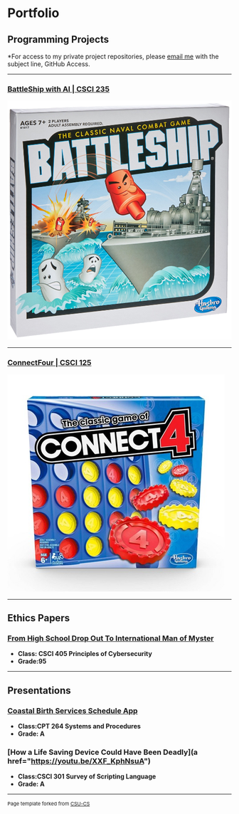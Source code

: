 Portfolio
=========

Programming Projects
--------------------

*For access to my private project repositories, please [email me](mailto:mkgaudraul@csustudent.net?subject=GitHub%20Access) with the subject line, GitHub Access.

---
### [BattleShip with AI | CSCI 235](project1)

![BattleShip](images/Battleship.jpg)

---
### [ConnectFour | CSCI 125](project1)

![ConnectFour](images/ConnectFour.jpg)

---

Ethics Papers
-------------

### [From High School Drop Out To International Man of Myster](/pdf/GaudraultWhitePaper1.pdf)

-   **Class: CSCI 405 Principles of Cybersecurity**  
-   **Grade:95**

---

Presentations
-------------

### [Coastal Birth Services Schedule App](/pdf/Group1_Assignment7.pdf)

- **Class:CPT 264 Systems and Procedures** 
- **Grade: A**


### [How a Life Saving Device Could Have Been Deadly](a href="https://youtu.be/XXF_KphNsuA")

- **Class:CSCI 301 Survey of Scripting Language** 
- **Grade: A**

---

<p style="font-size:11px">Page template forked from <a href="https://github.com/csu-cs/csci-portfolio">CSU-CS</a></p>
<!-- Remove above link if you don't want to attributive -->
